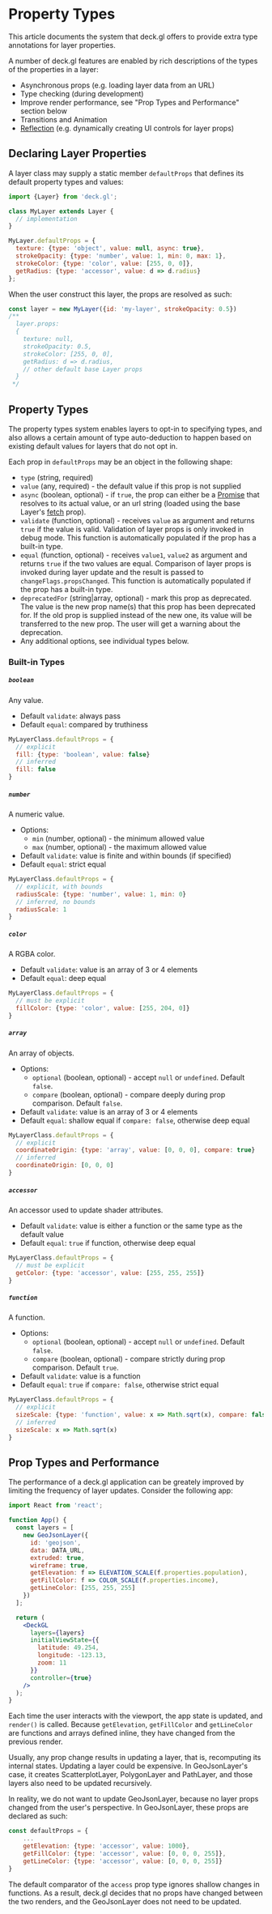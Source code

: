 # Property Types

This article documents the system that deck.gl offers to provide extra type annotations for layer properties.

A number of deck.gl features are enabled by rich descriptions of the types of the properties in a layer:

- Asynchronous props (e.g. loading layer data from an URL)
- Type checking (during development)
- Improve render performance, see "Prop Types and Performance" section below
- Transitions and Animation
- [Reflection](https://en.wikipedia.org/wiki/Reflection_%28computer_programming%29) (e.g. dynamically creating UI controls for layer props)


## Declaring Layer Properties

A layer class may supply a static member `defaultProps` that defines its default property types and values:

```js
import {Layer} from 'deck.gl';

class MyLayer extends Layer {
  // implementation
}

MyLayer.defaultProps = {
  texture: {type: 'object', value: null, async: true},
  strokeOpacity: {type: 'number', value: 1, min: 0, max: 1},
  strokeColor: {type: 'color', value: [255, 0, 0]},
  getRadius: {type: 'accessor', value: d => d.radius}
};
```

When the user construct this layer, the props are resolved as such:

```jsx
const layer = new MyLayer({id: 'my-layer', strokeOpacity: 0.5})
/**
  layer.props:
  {
    texture: null,
    strokeOpacity: 0.5,
    strokeColor: [255, 0, 0],
    getRadius: d => d.radius,
    // other default base Layer props
  }
 */
```

## Property Types

The property types system enables layers to opt-in to specifying types, and also allows a certain amount of type auto-deduction to happen based on existing default values for layers that do not opt in.

Each prop in `defaultProps` may be an object in the following shape:

- `type` (string, required)
- `value` (any, required) - the default value if this prop is not supplied
- `async` (boolean, optional) - if `true`, the prop can either be a [Promise](https://developer.mozilla.org/en/docs/Web/JavaScript/Reference/Global_Objects/Promise) that resolves to its actual value, or an url string (loaded using the base Layer's [fetch](/docs/api-reference/layer.md) prop).
- `validate` (function, optional) - receives `value` as argument and returns `true` if the value is valid. Validation of layer props is only invoked in debug mode. This function is automatically populated if the prop has a built-in type.
- `equal` (function, optional) - receives `value1`, `value2` as argument and returns `true` if the two values are equal. Comparison of layer props is invoked during layer update and the result is passed to `changeFlags.propsChanged`. This function is automatically populated if the prop has a built-in type.
- `deprecatedFor` (string|array, optional) - mark this prop as deprecated. The value is the new prop name(s) that this prop has been deprecated for. If the old prop is supplied instead of the new one, its value will be transferred to the new prop. The user will get a warning about the deprecation.
- Any additional options, see individual types below.

### Built-in Types

##### `boolean`

Any value.

- Default `validate`: always pass
- Default `equal`: compared by truthiness

```js
MyLayerClass.defaultProps = {
  // explicit
  fill: {type: 'boolean', value: false}
  // inferred
  fill: false
}
```

##### `number`

A numeric value.

- Options:
  + `min` (number, optional) - the minimum allowed value
  + `max` (number, optional) - the maximum allowed value
- Default `validate`: value is finite and within bounds (if specified)
- Default `equal`: strict equal

```js
MyLayerClass.defaultProps = {
  // explicit, with bounds
  radiusScale: {type: 'number', value: 1, min: 0}
  // inferred, no bounds
  radiusScale: 1
}
```

##### `color`

A RGBA color.

- Default `validate`: value is an array of 3 or 4 elements
- Default `equal`: deep equal

```js
MyLayerClass.defaultProps = {
  // must be explicit
  fillColor: {type: 'color', value: [255, 204, 0]}
}
```

##### `array`

An array of objects.

- Options:
  + `optional` (boolean, optional) - accept `null` or `undefined`. Default `false`.
  + `compare` (boolean, optional) - compare deeply during prop comparison. Default `false`.
- Default `validate`: value is an array of 3 or 4 elements
- Default `equal`: shallow equal if `compare: false`, otherwise deep equal

```js
MyLayerClass.defaultProps = {
  // explicit
  coordinateOrigin: {type: 'array', value: [0, 0, 0], compare: true}
  // inferred
  coordinateOrigin: [0, 0, 0]
}
```

##### `accessor`

An accessor used to update shader attributes.

- Default `validate`: value is either a function or the same type as the default value
- Default `equal`: `true` if function, otherwise deep equal

```js
MyLayerClass.defaultProps = {
  // must be explicit
  getColor: {type: 'accessor', value: [255, 255, 255]}
}
```

##### `function`

A function.

- Options:
  + `optional` (boolean, optional) - accept `null` or `undefined`. Default `false`.
  + `compare` (boolean, optional) - compare strictly during prop comparison. Default `true`.
- Default `validate`: value is a function
- Default `equal`: `true` if `compare: false`, otherwise strict equal

```js
MyLayerClass.defaultProps = {
  // explicit
  sizeScale: {type: 'function', value: x => Math.sqrt(x), compare: false}
  // inferred
  sizeScale: x => Math.sqrt(x)
}
```

## Prop Types and Performance

The performance of a deck.gl application can be greately improved by limiting the frequency of layer updates. Consider the following app:

```jsx
import React from 'react';

function App() {
  const layers = [
    new GeoJsonLayer({
      id: 'geojson',
      data: DATA_URL,
      extruded: true,
      wireframe: true,
      getElevation: f => ELEVATION_SCALE(f.properties.population),
      getFillColor: f => COLOR_SCALE(f.properties.income),
      getLineColor: [255, 255, 255]
    })
  ];

  return (
    <DeckGL
      layers={layers}
      initialViewState={{
        latitude: 49.254,
        longitude: -123.13,
        zoom: 11
      }}
      controller={true}
    />
  );
}
```

Each time the user interacts with the viewport, the app state is updated, and `render()` is called. Because `getElevation`, `getFillColor` and `getLineColor` are functions and arrays defined inline, they have changed from the previous render.

Usually, any prop change results in updating a layer, that is, recomputing its internal states. Updating a layer could be expensive. In GeoJsonLayer's case, it creates ScatterplotLayer, PolygonLayer and PathLayer, and those layers also need to be updated recursively.

In reality, we do not want to update GeoJsonLayer, because no layer props changed from the user's perspective. In GeoJsonLayer, these props are declared as such:

```js
const defaultProps = {
    ...
    getElevation: {type: 'accessor', value: 1000},
    getFillColor: {type: 'accessor', value: [0, 0, 0, 255]},
    getLineColor: {type: 'accessor', value: [0, 0, 0, 255]}
}
```

The default comparator of the `access` prop type ignores shallow changes in functions. As a result, deck.gl decides that no props have changed between the two renders, and the GeoJsonLayer does not need to be updated.
